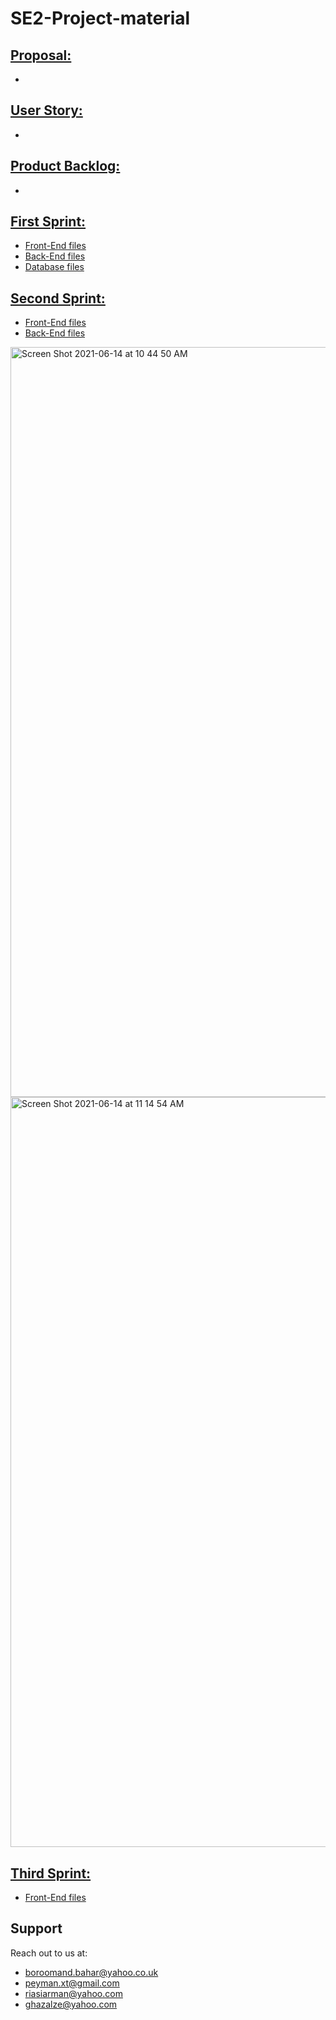 # SE2-Project-material
## [Proposal:](https://github.com/travel-insurance-worker/SE2-Project-material/tree/main/01-Proposal)
* 
## [User Story:](https://github.com/travel-insurance-worker/SE2-Project-material/tree/main/02-UserStory)
* 
## [Product Backlog:](https://github.com/travel-insurance-worker/SE2-Project-material/blob/main/03-ProductBacklog/Product_Backlog_SE2.pdf)
* 
## [First Sprint:](https://github.com/travel-insurance-worker/SE2-Project-material/tree/main/04-First%20Sprint)
* [Front-End files](https://github.com/travel-insurance-worker/SE2-Project-material/tree/main/04-First%20Sprint/Front-End)
* [Back-End files](https://github.com/travel-insurance-worker/SE2-Project-material/tree/main/04-First%20Sprint/Back-End)
* [Database files](https://github.com/travel-insurance-worker/SE2-Project-material/tree/main/04-First%20Sprint/Database)

## [Second Sprint:](https://github.com/travel-insurance-worker/SE2-Project-material/tree/main/05-Second%20Sprint)
* [Front-End files](https://github.com/travel-insurance-worker/SE2-Project-material/tree/main/05-Second%20Sprint/Front-End)
* [Back-End files](https://github.com/travel-insurance-worker/SE2-Project-material/tree/main/05-Second%20Sprint/Back-End)

<img width="1200" alt="Screen Shot 2021-06-14 at 10 44 50 AM" src="https://user-images.githubusercontent.com/35253872/121850036-69493980-cd01-11eb-9805-129ff3259d94.png">
<img width="1200" alt="Screen Shot 2021-06-14 at 11 14 54 AM" src="https://user-images.githubusercontent.com/35253872/121850309-d230b180-cd01-11eb-89fa-fc1aaed98859.png">

## [Third Sprint:](https://github.com/travel-insurance-worker/SE2-Project-material/tree/main/06-Third%20Sprint)
* [Front-End files](https://github.com/travel-insurance-worker/SE2-Project-material/tree/main/06-Third%20Sprint/Front-End)

## Support
Reach out to us at:
* boroomand.bahar@yahoo.co.uk
* peyman.xt@gmail.com
* riasiarman@yahoo.com
* ghazalze@yahoo.com
